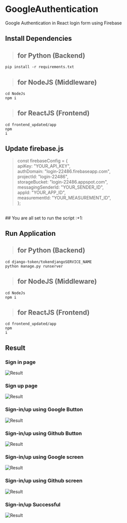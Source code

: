 # GoogleAuthentication
Google Authentication in React login form using Firebase

## Install Dependencies
>## for Python (Backend)
<code>pip install -r requirements.txt</code> <br />

>## for NodeJS (Middleware)
<code>cd NodeJs</code><br />
<code>npm i</code><br />

>## for ReactJS (Frontend)
<code>cd frontend_updated/app</code><br />
<code>npm i</code><br />

## Update firebase.js
>const firebaseConfig = {<br />
   &#9;apiKey: "YOUR_API_KEY",<br />
   &#9;authDomain: "login-22486.firebaseapp.com",<br />
   &#9;projectId: "login-22486",<br />
   &#9;storageBucket: "login-22486.appspot.com",<br />
   &#9;messagingSenderId: "YOUR_SENDER_ID",<br />
   &#9;appId: "YOUR_APP_ID",<br />
   &#9;measurementId: "YOUR_MEASUREMENT_ID",<br />
>};<br />
<br />
## You are all set to run the script :+1:

## Run Application
>## for Python (Backend)
<code>cd django-token/tokendjangoSERVICE_NAME</code><br />
<code>python manage.py runserver</code><br />

>## for NodeJS (Middleware)
<code>cd NodeJs</code><br />
<code>npm i</code><br />

>## for ReactJS (Frontend)
<code>cd frontend_updated/app</code><br />
<code>npm i</code><br />

## Result

### Sign in page
![Result](https://github.com/safiullah1999/ReactGoogleAuthentication/blob/main/frontend_updated/app/public/demo/sign-in-form.PNG?raw=true)
### Sign up page
![Result](https://github.com/safiullah1999/ReactGoogleAuthentication/blob/main/frontend_updated/app/public/demo/sign-up-form.PNG?raw=true)
### Sign-in/up using Google Button
![Result](https://github.com/safiullah1999/ReactGoogleAuthentication/blob/main/frontend_updated/app/public/demo/login-using-social.PNG?raw=true)
### Sign-in/up using Github Button
![Result](https://github.com/safiullah1999/ReactGoogleAuthentication/blob/main/frontend_updated/app/public/demo/login-using-social.PNG?raw=true)
### Sign-in/up using Google screen
![Result](https://github.com/safiullah1999/ReactGoogleAuthentication/blob/main/frontend_updated/app/public/demo/sign-up-using-google.PNG?raw=true)
### Sign-in/up using Github screen
![Result](https://github.com/safiullah1999/ReactGoogleAuthentication/blob/main/frontend_updated/app/public/demo/sign-up-using-google.PNG?raw=true)
### Sign-in/up Successful
![Result](https://github.com/safiullah1999/ReactGoogleAuthentication/blob/main/frontend_updated/app/public/demo/successful-sign-in.PNG?raw=true)

